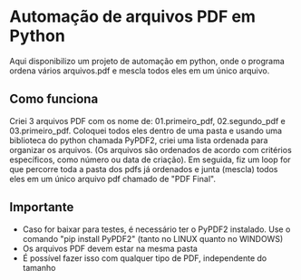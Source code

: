 # Automação de arquivos PDF em Python
Aqui disponibilizo um projeto de automação em python, onde o programa ordena vários arquivos.pdf e mescla todos eles em um único arquivo.

## Como funciona
Criei 3 arquivos PDF com os nome de: 01.primeiro_pdf, 02.segundo_pdf e 03.primeiro_pdf. Coloquei todos eles dentro de uma pasta e usando uma biblioteca do python chamada PyPDF2, criei uma lista ordenada para organizar os arquivos. (Os arquivos são ordenados de acordo com critérios específicos, como número ou data de criação). Em seguida, fiz um loop for que percorre toda a pasta dos pdfs já ordenados e junta (mescla) todos eles em um único arquivo pdf chamado de "PDF Final".

## Importante

- Caso for baixar para testes, é necessário ter o PyPDF2 instalado. Use o comando "pip install PyPDF2" (tanto no LINUX quanto no WINDOWS)
- Os arquivos PDF devem estar na mesma pasta
- É possível fazer isso com qualquer tipo de PDF, independente do tamanho
